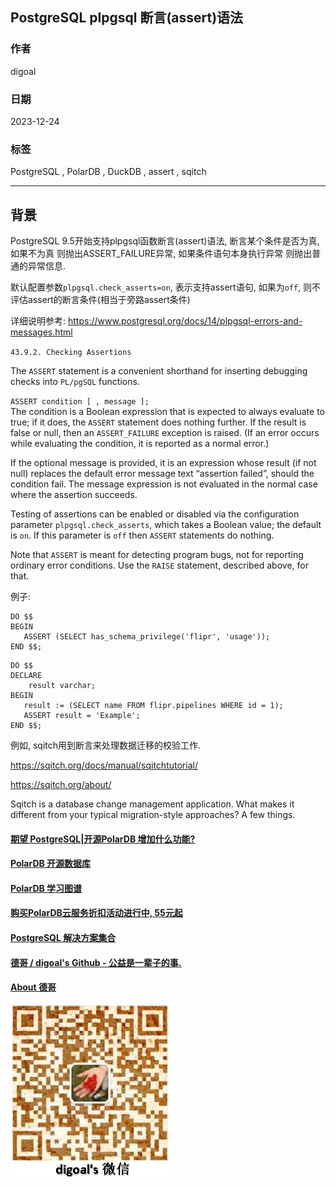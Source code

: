 ## PostgreSQL plpgsql 断言(assert)语法                
                                                                                            
### 作者                                                                      
digoal                                                                      
                                                                      
### 日期                                                                      
2023-12-24                                                                  
                                                                      
### 标签                                                                      
PostgreSQL , PolarDB , DuckDB , assert , sqitch                                 
                                                                      
----                                                                      
                                                                      
## 背景         
    
PostgreSQL 9.5开始支持plpgsql函数断言(assert)语法, 断言某个条件是否为真, 如果不为真 则抛出ASSERT_FAILURE异常, 如果条件语句本身执行异常 则抛出普通的异常信息.      
    
默认配置参数`plpgsql.check_asserts=on`, 表示支持assert语句, 如果为`off`, 则不评估assert的断言条件(相当于旁路assert条件)       
    
详细说明参考: https://www.postgresql.org/docs/14/plpgsql-errors-and-messages.html    
    
`43.9.2. Checking Assertions`    
    
The `ASSERT` statement is a convenient shorthand for inserting debugging checks into `PL/pgSQL` functions.    
    
`ASSERT condition [ , message ];`    
The condition is a Boolean expression that is expected to always evaluate to true; if it does, the `ASSERT` statement does nothing further. If the result is false or null, then an `ASSERT_FAILURE` exception is raised. (If an error occurs while evaluating the condition, it is reported as a normal error.)    
    
If the optional message is provided, it is an expression whose result (if not null) replaces the default error message text “assertion failed”, should the condition fail. The message expression is not evaluated in the normal case where the assertion succeeds.    
    
Testing of assertions can be enabled or disabled via the configuration parameter `plpgsql.check_asserts`, which takes a Boolean value; the default is `on`. If this parameter is `off` then `ASSERT` statements do nothing.    
    
Note that `ASSERT` is meant for detecting program bugs, not for reporting ordinary error conditions. Use the `RAISE` statement, described above, for that.    
    
例子:     
```    
DO $$    
BEGIN    
   ASSERT (SELECT has_schema_privilege('flipr', 'usage'));    
END $$;    
```    
    
```    
DO $$    
DECLARE    
    result varchar;    
BEGIN    
   result := (SELECT name FROM flipr.pipelines WHERE id = 1);    
   ASSERT result = 'Example';    
END $$;    
```    
    
例如, sqitch用到断言来处理数据迁移的校验工作.       
    
https://sqitch.org/docs/manual/sqitchtutorial/    
    
https://sqitch.org/about/    
    
Sqitch is a database change management application. What makes it different from your typical migration-style approaches? A few things.    
    
  
#### [期望 PostgreSQL|开源PolarDB 增加什么功能?](https://github.com/digoal/blog/issues/76 "269ac3d1c492e938c0191101c7238216")
  
  
#### [PolarDB 开源数据库](https://openpolardb.com/home "57258f76c37864c6e6d23383d05714ea")
  
  
#### [PolarDB 学习图谱](https://www.aliyun.com/database/openpolardb/activity "8642f60e04ed0c814bf9cb9677976bd4")
  
  
#### [购买PolarDB云服务折扣活动进行中, 55元起](https://www.aliyun.com/activity/new/polardb-yunparter?userCode=bsb3t4al "e0495c413bedacabb75ff1e880be465a")
  
  
#### [PostgreSQL 解决方案集合](../201706/20170601_02.md "40cff096e9ed7122c512b35d8561d9c8")
  
  
#### [德哥 / digoal's Github - 公益是一辈子的事.](https://github.com/digoal/blog/blob/master/README.md "22709685feb7cab07d30f30387f0a9ae")
  
  
#### [About 德哥](https://github.com/digoal/blog/blob/master/me/readme.md "a37735981e7704886ffd590565582dd0")
  
  
![digoal's wechat](../pic/digoal_weixin.jpg "f7ad92eeba24523fd47a6e1a0e691b59")
  
